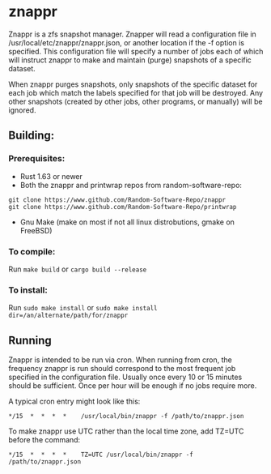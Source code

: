 # znappr

Znappr is a zfs snapshot manager. Znapper will read a configuration file in
/usr/local/etc/znappr/znappr.json, or another location if the -f option is
specified. This configuration file will specify a number of jobs each of
which will instruct znappr to make and maintain (purge) snapshots of a
specific dataset.

When znappr purges snapshots, only snapshots of the specific dataset for
each job which match the labels specified for that job will be destroyed.
Any other snapshots (created by other jobs, other programs, or manually)
will be ignored.

## Building:
### Prerequisites:
-  Rust 1.63 or newer
-  Both the znappr and printwrap repos from random-software-repo:
```
git clone https://www.github.com/Random-Software-Repo/znappr
git clone https://www.github.com/Random-Software-Repo/printwrap
````
-  Gnu Make (make on most if not all linux distrobutions, gmake on FreeBSD)
     
### To compile:
  Run `make build` or `cargo build --release`

### To install:
  Run `sudo make install` or `sudo make install dir=/an/alternate/path/for/znappr`

## Running

Znappr is intended to be run via cron. When running from cron, the
frequency znappr is run should correspond to the most frequent job
specified in the configuration file. Usually once every 10 or 15
minutes should be sufficient. Once per hour will be enough if no jobs
require more.

A typical cron entry might look like this:
```
*/15  *  *  *  *    /usr/local/bin/znappr -f /path/to/znappr.json
```
To make znappr use UTC rather than the local time zone, add TZ=UTC before the command:
```
*/15  *  *  *  *    TZ=UTC /usr/local/bin/znappr -f /path/to/znappr.json
```